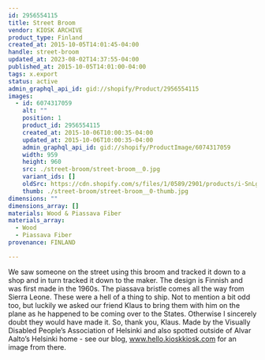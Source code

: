 ```yaml
---
id: 2956554115
title: Street Broom
vendor: KIOSK ARCHIVE
product_type: Finland
created_at: 2015-10-05T14:01:45-04:00
handle: street-broom
updated_at: 2023-08-02T14:37:55-04:00
published_at: 2015-10-05T14:01:00-04:00
tags: x.export
status: active
admin_graphql_api_id: gid://shopify/Product/2956554115
images:
  - id: 6074317059
    alt: ""
    position: 1
    product_id: 2956554115
    created_at: 2015-10-06T10:00:35-04:00
    updated_at: 2015-10-06T10:00:35-04:00
    admin_graphql_api_id: gid://shopify/ProductImage/6074317059
    width: 959
    height: 960
    src: ./street-broom/street-broom__0.jpg
    variant_ids: []
    oldSrc: https://cdn.shopify.com/s/files/1/0589/2901/products/i-SnLgtRP-X2.jpg?v=1444140035
    thumb: ./street-broom/street-broom__0-thumb.jpg
dimensions: ""
dimensions_array: []
materials: Wood & Piassava Fiber
materials_array:
  - Wood
  - Piassava Fiber
provenance: FINLAND

---
```


We saw someone on the street using this broom and tracked it down to a shop and in turn tracked it down to the maker. The design is Finnish and was first made in the 1960s. The piassava bristle comes all the way from Sierra Leone. These were a hell of a thing to ship. Not to mention a bit odd too, but luckily we asked our friend Klaus to bring them with him on the plane as he happened to be coming over to the States. Otherwise I sincerely doubt they would have made it. So, thank you, Klaus. Made by the Visually Disabled People’s Association of Helsinki and also spotted outside of Alvar Aalto’s Helsinki home - see our blog, www.hello.kioskkiosk.com for an image from there.